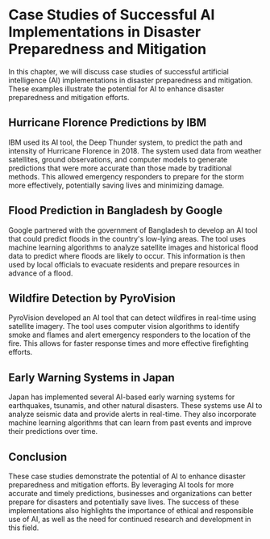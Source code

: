Case Studies of Successful AI Implementations in Disaster Preparedness and Mitigation
==========================================================================================================================================================

In this chapter, we will discuss case studies of successful artificial intelligence (AI) implementations in disaster preparedness and mitigation. These examples illustrate the potential for AI to enhance disaster preparedness and mitigation efforts.

Hurricane Florence Predictions by IBM
-------------------------------------

IBM used its AI tool, the Deep Thunder system, to predict the path and intensity of Hurricane Florence in 2018. The system used data from weather satellites, ground observations, and computer models to generate predictions that were more accurate than those made by traditional methods. This allowed emergency responders to prepare for the storm more effectively, potentially saving lives and minimizing damage.

Flood Prediction in Bangladesh by Google
----------------------------------------

Google partnered with the government of Bangladesh to develop an AI tool that could predict floods in the country's low-lying areas. The tool uses machine learning algorithms to analyze satellite images and historical flood data to predict where floods are likely to occur. This information is then used by local officials to evacuate residents and prepare resources in advance of a flood.

Wildfire Detection by PyroVision
--------------------------------

PyroVision developed an AI tool that can detect wildfires in real-time using satellite imagery. The tool uses computer vision algorithms to identify smoke and flames and alert emergency responders to the location of the fire. This allows for faster response times and more effective firefighting efforts.

Early Warning Systems in Japan
------------------------------

Japan has implemented several AI-based early warning systems for earthquakes, tsunamis, and other natural disasters. These systems use AI to analyze seismic data and provide alerts in real-time. They also incorporate machine learning algorithms that can learn from past events and improve their predictions over time.

Conclusion
----------

These case studies demonstrate the potential of AI to enhance disaster preparedness and mitigation efforts. By leveraging AI tools for more accurate and timely predictions, businesses and organizations can better prepare for disasters and potentially save lives. The success of these implementations also highlights the importance of ethical and responsible use of AI, as well as the need for continued research and development in this field.
